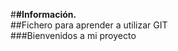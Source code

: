 #<b>#Información.</b><br/>
##Fichero para aprender a utilizar GIT <br/>
###Bienvenidos a mi proyecto

